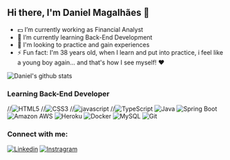 ## Hi there, I'm Daniel Magalhães 👋

- :dollar: I’m currently working as Financial Analyst
- 🌱 I’m currently learning Back-End Development
- 👯 I'm looking to practice and gain experiences
- ⚡ Fun fact: I'm 38 years old, when I learn and put into practice, i feel like a young boy again... and that's how I see myself! :heart:

![Daniel's github stats](https://github-readme-stats.vercel.app/api?username=danielsmagalhaes&show_icons=true&theme=noctis_minimus)

### Learning Back-End Developer

//![HTML5](https://img.shields.io/badge/HTML5-E34F26?style=for-the-badge&logo=html5&logoColor=white)
//![CSS3](https://img.shields.io/badge/CSS3-1572B6?style=for-the-badge&logo=css3&logoColor=white)
//![javascript](https://img.shields.io/badge/JavaScript-323330?style=for-the-badge&logo=javascript&logoColor=F7DF1E)
//![TypeScript](https://img.shields.io/badge/TypeScript-007ACC?style=for-the-badge&logo=typescript&logoColor=white)
![Java](https://img.shields.io/badge/Java-ED8B00?style=for-the-badge&logo=java&logoColor=white)
![Spring Boot](https://img.shields.io/badge/Spring-6DB33F?style=for-the-badge&logo=spring&logoColor=white)
![Amazon AWS](https://img.shields.io/badge/Amazon_AWS-232F3E?style=for-the-badge&logo=amazon-aws&logoColor=white)
![Heroku](https://img.shields.io/badge/Heroku-430098?style=for-the-badge&logo=heroku&logoColor=white)
![Docker](https://img.shields.io/badge/Docker-2496ED?style=for-the-badge&logo=docker&logoColor=white)
![MySQL](https://img.shields.io/badge/MySQL-00000F?style=for-the-badge&logo=mysql&logoColor=white)
![Git](https://img.shields.io/badge/Git-E34F26?style=for-the-badge&logo=git&logoColor=white)

### Connect with me:

[![Linkedin](https://img.shields.io/badge/LinkedIn-0077B5?style=for-the-badge&logo=linkedin&logoColor=white)](https://www.linkedin.com/in/danmagalhaes/)
[![Instragram](https://img.shields.io/badge/Instagram-E4405F?style=for-the-badge&logo=instagram&logoColor=white)](https://www.instagram.com/paciente_zero/)
